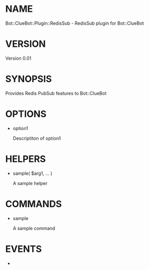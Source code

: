 # NAME

Bot::ClueBot::Plugin::RedisSub - RedisSub plugin for Bot::ClueBot

# VERSION

Version 0.01

# SYNOPSIS

Provides Redis PubSub features to Bot::ClueBot

# OPTIONS

- option1

    Descriptiton of option1

# HELPERS

- sample( $arg1, ... )

    A sample helper

# COMMANDS

- sample

    A sample command

# EVENTS

-
